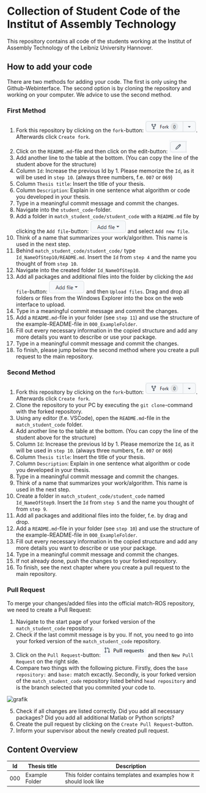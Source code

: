 # Collection of Student Code of the Institut of Assembly Technology
This repository contains all code of the students working at the Institut of Assembly Technology of the Leibniz University Hannover.

## How to add your code
There are two methods for adding your code. The first is only using the Github-Webinterface. The second option is by cloning the repository and working on your computer. We advice to use the second method.

### First Method
1. Fork this repository by clicking on the `fork`-button: ![ForkButton](documentation/fork_button.png). Afterwards click `Create fork`.
2. Click on the `README.md`-file and then click on the edit-button: ![EditButton](documentation/edit_button.png) 
3. Add another line to the table at the bottom. (You can copy the line of the student above for the structure)
4. Column `Id`: Increase the previous Id by 1. Please memorize the `Id`, as it will be used in `step 10`. (always three numbers, f.e. `007` or `069`)
5. Column `Thesis title`: Insert the title of your thesis.
6. Column `Description`: Explain in one sentence what algorithm or code you developed in your thesis.
7. Type in a meaningful commit message and commit the changes.
8. Navigate into the `student_code`-folder.
9. Add a folder in `match_student_code/student_code` with a `README.md` file by clicking the `Add file`-button: ![AddFileButton](documentation/add_file_button.png) and select `Add new file`. 
10. Think of a name that summarizes your work/algorithm. This name is used in the next step.
11. Behind `match_student_code/student_code/` type `Id_NameOfStep10/README.md`. Insert the `Id` from `step 4` and the name you thought of from `step 10`.
12. Navigate into the created folder `Id_NameOfStep10`.
13. Add all packages and additional files into the folder by clicking the `Add file`-button: ![AddFileButton](documentation/add_file_button.png) and then `Upload files`. Drag and drop all folders or files from the Windows Explorer into the box on the web interface to upload.
14. Type in a meaningful commit message and commit the changes.
15. Add a `README.md`-file in your folder (see `step 11`) and use the structure of the example-README-file in `000_ExampleFolder`.
16. Fill out every necessary information in the copied structure and add any more details you want to describe or use your package.
17. Type in a meaningful commit message and commit the changes.
18. To finish, please jump below the second method where you create a pull request to the main repository.

### Second Method
1. Fork this repository by clicking on the `fork`-button: ![ForkButton](documentation/fork_button.png). Afterwards click `Create fork`.
2. Clone the repository to your PC by executing the `git clone`-command with the forked repository.
3. Using any editor (f.e. VSCode), open the `README.md`-file in the `match_student_code` folder.
4. Add another line to the table at the bottom. (You can copy the line of the student above for the structure)
5. Column `Id`: Increase the previous Id by 1. Please memorize the `Id`, as it will be used in `step 10`. (always three numbers, f.e. `007` or `069`)
6. Column `Thesis title`: Insert the title of your thesis.
7. Column `Description`: Explain in one sentence what algorithm or code you developed in your thesis.
8. Type in a meaningful commit message and commit the changes.
9. Think of a name that summarizes your work/algorithm. This name is used in the next step.
10. Create a folder in `match_student_code/student_code` named `Id_NameOfStep9`. Insert the `Id` from `step 5` and the name you thought of from `step 9`.
11. Add all packages and additional files into the folder, f.e. by drag and drop.
12. Add a `README.md`-file in your folder (see `step 10`) and use the structure of the example-README-file in `000_ExampleFolder`.
13. Fill out every necessary information in the copied structure and add any more details you want to describe or use your package.
14. Type in a meaningful commit message and commit the changes.
15. If not already done, push the changes to your forked repository.
16. To finish, see the next chapter where you create a pull request to the main repository.

### Pull Request
To merge your changes/added files into the official match-ROS repository, we need to create a Pull Request:
1. Navigate to the start page of your forked version of the `match_student_code` repository.
2. Check if the last commit message is by you. If not, you need to go into your forked version of the `match_student_code` repository.
3. Click on the `Pull Request`-button: ![PullRequestButton](documentation/pull_request_button.png) and then `New Pull Request` on the right side.
4. Compare two things with the following picture. Firstly, does the `base repository:` and `base:` match excactly. Secondly, is your forked version of the `match_student_code` repository listed behind `head repository` and is the branch selected that you commited your code to. 

![grafik](https://user-images.githubusercontent.com/50292612/211014212-b623642f-1ab7-4cd2-b9cb-03a260362e44.png)

5. Check if all changes are listed correctly. Did you add all necessary packages? Did you add all additional Matlab or Python scripts?
6. Create the pull request by clicking on the `Create Pull Request`-button.
7. Inform your supervisor about the newly created pull request.

## Content Overview
| Id | Thesis title | Description |
| --- | --- | --- |
| 000 | Example Folder | This folder contains templates and examples how it should look like |
